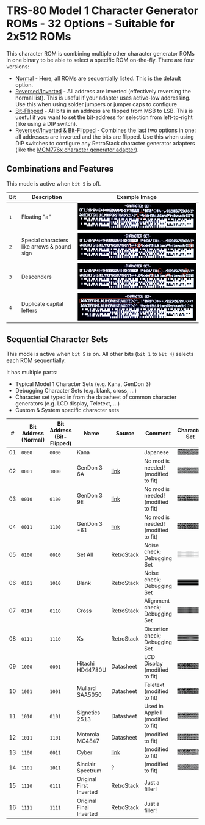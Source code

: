 # TRS-80 Model 1 Character Generator ROMs - 32 Options - Suitable for 2x512 ROMs

This character ROM is combining multiple other character generator ROMs in one binary to be able to select a specific ROM on-the-fly. There are four versions:
- [Normal](character_set_32.bin) - Here, all ROMs are sequentially listed. This is the default option.
- [Reversed/Inverted](character_set_32_r.bin) - All address are inverted (effectively reversing the normal list). This is useful if your adapter uses active-low addressing. Use this when using solder jumpers or jumper caps to configure 
- [Bit-Flipped](character_set_32_f.bin) - All bits in an address are flipped from MSB to LSB. This is useful if you want to set the bit-address for selection from left-to-right (like using a DIP switch).
- [Reversed/Inverted & Bit-Flipped](character_set_32_rf.bin) - Combines the last two options in one: all addresses are inverted and the bits are flipped. Use this when using DIP switches to configure any RetroStack character generator adapters (like the [MCM776x character generator adapter](https://github.com/RetroStack/MCM776x_CharGen_Adapter)).

## Combinations and Features

This mode is active when `bit 5` is off.

|Bit|Description|Example Image|
|-|-|-|
|`1`|Floating "a"|![Mask 1](../Images/Mask_1.jpg)|
|`2`|Special characters like arrows & pound sign|![Mask 2](../Images/Mask_2.jpg)|
|`3`|Descenders|![Mask 3](../Images/Mask_3.jpg)|
|`4`|Duplicate capital letters|![Mask 4](../Images/Mask_4.jpg)|

## Sequential Character Sets

This mode is active when `bit 5` is on. All other bits (`bit 1` to `bit 4`) selects each ROM sequentially.

It has multiple parts:
- Typical Model 1 Character Sets (e.g. Kana, GenDon 3)
- Debugging Character Sets (e.g. blank, cross, ...)
- Character set typed in from the datasheet of common character generators (e.g. LCD display, Teletext, ...)
- Custom & System specific character sets

|#|Bit Address (Normal)| Bit Address (Bit-Flipped)|Name|Source|Comment|Character Set|
|-|-|-|-|-|-|-|
|01|`0000`|`0000`|Kana||Japanese|![17](../Images/17.png)|
|02|`0001`|`1000`|GenDon 3 6A|[link](https://forum.vcfed.org/index.php?threads/gendon3-improved-character-generator-for-the-model-i-discussion.59498/)|No mod is needed! (modified to fit)|![18](../Images/18.png)|
|03|`0010`|`0100`|GenDon 3 9E|[link](https://forum.vcfed.org/index.php?threads/gendon3-improved-character-generator-for-the-model-i-discussion.59498/)|No mod is needed! (modified to fit)|![19](../Images/19.png)|
|04|`0011`|`1100`|GenDon 3 -61|[link](https://forum.vcfed.org/index.php?threads/gendon3-improved-character-generator-for-the-model-i-discussion.59498/)|No mod is needed! (modified to fit)|![20](../Images/20.png)|
|05|`0100`|`0010`|Set All|RetroStack|Noise check; Debugging Set|![21](../Images/21.png)|
|06|`0101`|`1010`|Blank|RetroStack|Noise check; Debugging Set|![22](../Images/22.png)|
|07|`0110`|`0110`|Cross|RetroStack|Alignment check; Debugging Set|![23](../Images/23.png)|
|08|`0111`|`1110`|Xs|RetroStack|Distortion check; Debugging Set|![24](../Images/24.png)|
|09|`1000`|`0001`|Hitachi HD44780U|Datasheet|LCD Display (modified to fit)|![25](../Images/25.png)|
|10|`1001`|`1001`|Mullard SAA5050|Datasheet|Teletext (modified to fit)|![26](../Images/26.png)|
|11|`1010`|`0101`|Signetics 2513|Datasheet|Used in Apple I (modified to fit)|![27](../Images/27.png)|
|12|`1011`|`1101`|Motorola MC4847|Datasheet|(modified to fit)|![28](../Images/28.png)|
|13|`1100`|`0011`|Cyber|[link](http://www.6502.org/users/sjgray/computer/cbmchr/cbmchr.html)|(modified to fit)|![29](../Images/29.png)|
|14|`1101`|`1011`|Sinclair Spectrum|?|(modified to fit)|![30](../Images/30.png)|
|15|`1110`|`0111`|Original First Inverted|RetroStack|Just a filler!||
|16|`1111`|`1111`|Original Final Inverted|RetroStack|Just a filler!||
